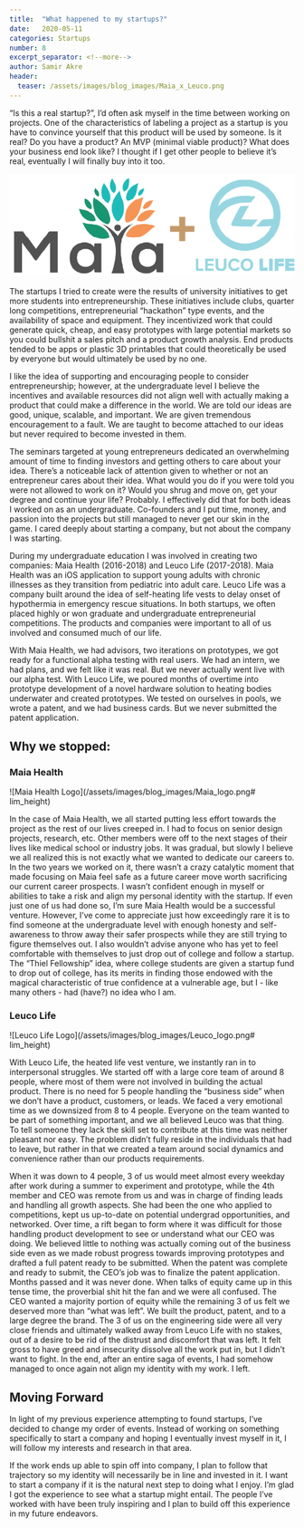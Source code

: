 ```yaml
---
title:  "What happened to my startups?"
date:   2020-05-11
categories: Startups
number: 8
excerpt_separator: <!--more-->
author: Samir Akre
header:
  teaser: /assets/images/blog_images/Maia_x_Leuco.png
---
```


“Is this a real startup?”, I’d often ask myself in the time between working on projects. One of the characteristics of labeling a project as a startup is you have to convince yourself that this product will be used by someone. Is it real? Do you have a product? An MVP (minimal viable product)? What does your business end look like? I thought if I get other people to believe it’s real, eventually I will finally buy into it too.

<!--more -->
![Maia Health and Leuco Life Logos](/assets/images/blog_images/Maia_x_Leuco.png)

The startups I tried to create were the results of university initiatives to get more students into entrepreneurship. These initiatives include clubs, quarter long competitions, entrepreneurial “hackathon” type events, and the availability of space and equipment. They incentivized work that could generate quick, cheap, and easy prototypes with large potential markets so you could bullshit a sales pitch and a product growth analysis. End products tended to be apps or plastic 3D printables that could theoretically be used by everyone but would ultimately be used by no one. 

I like the idea of supporting and encouraging people to consider entrepreneurship; however, at the undergraduate level I believe the incentives and available resources did not align well with actually making a product that could make a difference in the world. We are told our ideas are good, unique, scalable, and important. We are given tremendous encouragement to a fault. We are taught to become attached to our ideas but never required to become invested in them.

The seminars targeted at young entrepreneurs dedicated an overwhelming amount of time to finding investors and getting others to care about your idea. There’s a noticeable lack of attention given to whether or not an entrepreneur cares about their idea. What would you do if you were told you were not allowed to work on it? Would you shrug and move on, get your degree and continue your life? Probably. I effectively did that for both ideas I worked on as an undergraduate. Co-founders and I put time, money, and passion into the projects but still managed to never get our skin in the game. I cared deeply about starting a company, but not about the company I was starting.  

During my undergraduate education I was involved in creating two companies: Maia Health (2016-2018) and Leuco Life (2017-2018). Maia Health was an iOS application to support young adults with chronic illnesses as they transition from pediatric into adult care. Leuco Life was a company built around the idea of self-heating life vests to delay onset of hypothermia in emergency rescue situations. In both startups, we often placed highly or won graduate and undergraduate entrepreneurial competitions. The products and companies were important to all of us involved and consumed much of our life. 

With Maia Health, we had advisors, two iterations on prototypes, we got ready for a functional alpha testing with real users. We had an intern, we had plans, and we felt like it was real. But we never actually went live with our alpha test. With Leuco Life, we poured months of overtime into prototype development of a novel hardware solution to heating bodies underwater and created prototypes. We tested on ourselves in pools, we wrote a patent, and we had business cards. But we never submitted the patent application.  

## Why we stopped:

### Maia Health
![Maia Health Logo](/assets/images/blog_images/Maia_logo.png# lim_height)  

In the case of Maia Health, we all started putting less effort towards the project as the rest of our lives creeped in. I had to focus on senior design projects, research, etc. Other members were off to the next stages of their lives like medical school or industry jobs. It was gradual, but slowly I believe we all realized this is not exactly what we wanted to dedicate our careers to. In the two years we worked on it, there wasn’t a crazy catalytic moment that made focusing on Maia feel safe as a future career move worth sacrificing our current career prospects. I wasn’t confident enough in myself or abilities to take a risk and align my personal identity with the startup. If even just one of us had done so, I’m sure Maia Health would be a successful venture. However, I’ve come to appreciate just how exceedingly rare it is to find someone at the undergraduate level with enough honesty and self-awareness to throw away their safer prospects while they are still trying to figure themselves out. I also wouldn’t advise anyone who has yet to feel comfortable with themselves to just drop out of college and follow a startup. The “Thiel Fellowship” idea, where college students are given a startup fund to drop out of college, has its merits in finding those endowed with the magical characteristic of true confidence at a vulnerable age, but I - like many others - had (have?) no idea who I am.  

### Leuco Life
![Leuco Life Logo](/assets/images/blog_images/Leuco_logo.png# lim_height)  

With Leuco Life, the heated life vest venture, we instantly ran in to interpersonal struggles. We started off with a large core team of around 8 people, where most of them were not involved in building the actual product. There is no need for 5 people handling the “business side” when we don’t have a product, customers, or leads. We faced a very emotional time as we downsized from 8 to 4 people. Everyone on the team wanted to be part of something important, and we all believed Leuco was that thing. To tell someone they lack the skill set to contribute at this time was neither pleasant nor easy. The problem didn’t fully reside in the individuals that had to leave, but rather in that we created a team around social dynamics and convenience rather than our products requirements. 

When it was down to 4 people, 3 of us would meet almost every weekday after work during a summer to experiment and prototype, while the 4th member and CEO was remote from us and was in charge of finding leads and handling all growth aspects. She had been the one who applied to competitions, kept us up-to-date on potential undergrad opportunities, and networked. Over time, a rift began to form where it was difficult for those handling product development to see or understand what our CEO was doing. We believed little to nothing was actually coming out of the business side even as we made robust progress towards improving prototypes and drafted a full patent ready to be submitted. When the patent was complete and ready to submit, the CEO’s job was to finalize the patent application. Months passed and it was never done. When talks of equity came up in this tense time, the proverbial shit hit the fan and we were all confused. The CEO wanted a majority portion of equity while the remaining 3 of us felt we deserved more than “what was left”. We built the product, patent, and to a large degree the brand. The 3 of us on the engineering side were all very close friends and ultimately walked away from Leuco Life with no stakes, out of a desire to be rid of the distrust and discomfort that was left. It felt gross to have greed and insecurity dissolve all the work put in, but I didn’t want to fight. In the end, after an entire saga of events, I had somehow managed to once again not align my identity with my work. I left. 

## Moving Forward

In light of my previous experience attempting to found startups, I’ve decided to change my order of events. Instead of working on something specifically to start a company and hoping I eventually invest myself in it, I will follow my interests and research in that area. 

If the work ends up able to spin off into company, I plan to follow that trajectory so my identity will necessarily be in line and invested in it. I want to start a company if it is the natural next step to doing what I enjoy. I’m glad I got the experience to see what a startup might entail. The people I’ve worked with have been truly inspiring and I plan to build off this experience in my future endeavors. 
